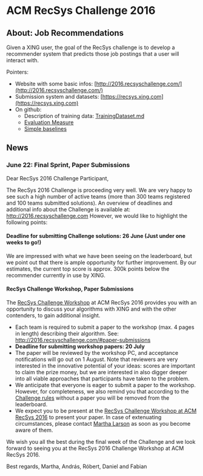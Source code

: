ACM RecSys Challenge 2016
=========================

About: Job Recommendations 
--------------------------

Given a XING user, the goal of the RecSys challenge is to develop a recommender system that predicts 
those job postings that a user will interact with. 

Pointers: 

- Website with some basic infos: [http://2016.recsyschallenge.com/](http://2016.recsyschallenge.com/)
- Submission system and datasets: [https://recsys.xing.com](https://recsys.xing.com)
- On github: 
  + Description of training data: [TrainingDataset.md](TrainingDataset.md)
  + [Evaluation Measure](EvaluationMeasure.md)
  + [Simple baselines](Baselines.md)

News
-----

### June 22: Final Sprint, Paper Submissions

Dear RecSys 2016 Challenge Participant, 

The RecSys 2016 Challenge is proceeding very well. We are very happy to see such a high number of active teams (more than 300 teams registered and 100 teams submitted solutions). 
An overview of deadlines and additional info about the Challenge is available at: http://2016.recsyschallenge.com However, we would like to highlight the following points:

#### Deadline for submitting Challenge solutions: 26 June (Just under one weeks to go!)

We are impressed with what we have been seeing on the leaderboard, but we point out that there is ample opportunity for further improvement. By our estimates, the current top score is approx. 300k points below the recommender currently in use by XING.

#### RecSys Challenge Workshop, Paper Submissions

The [RecSys Challenge Workshop](https://recsys.acm.org/recsys16/challenge-workshop) at ACM RecSys 2016 provides you with an opportunity to discuss your algorithms with XING and with the other contenders, to gain additional insight. 

- Each team is required to submit a paper to the workshop  (max. 4 pages in length) describing their algorithm. See: http://2016.recsyschallenge.com/#paper-submissions 
- **Deadline for submitting workshop papers: 20 July**
- The paper will be reviewed by the workshop PC, and acceptance notifications will go out on 1 August. Note that reviewers are very interested in the innovative potential of your ideas: scores are important to claim the prize money, but we are interested in also digger deeper into all viable approaches that participants have taken to the problem.
- We anticipate that everyone is eager to submit a paper to the workshop. However, for completeness, we also remind you that according to the [Challenge rules](https://recsys.xing.com/rules) without a paper you will be removed from the leaderboard.
- We expect you to be present at the [RecSys Challenge Workshop at ACM RecSys 2016](https://recsys.acm.org/recsys16/challenge-workshop) to present your paper. In case of extenuating circumstances, please contact [Martha Larson](http://homepage.tudelft.nl/q22t4/) as soon as you become aware of them.

We wish you all the best during the final week of the Challenge and we look forward to seeing you at the RecSys 2016 Challenge Workshop at ACM RecSys 2016.

Best regards,
Martha, András, Róbert, Daniel and Fabian

